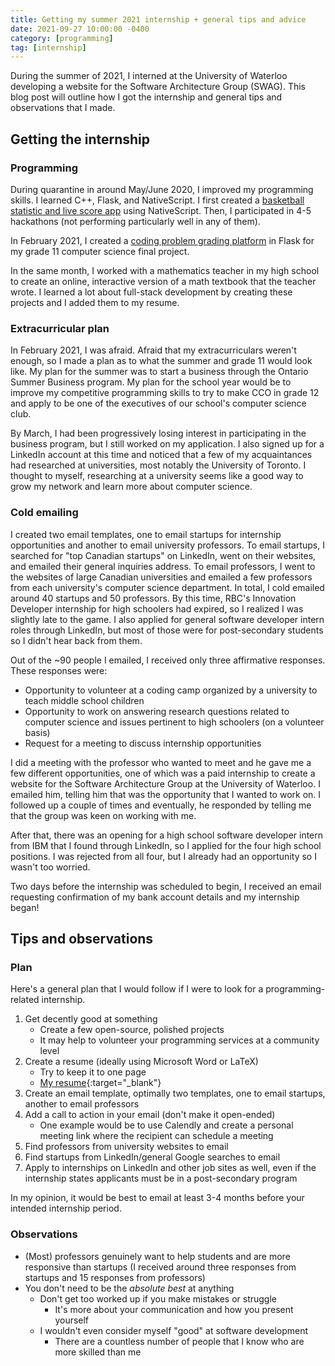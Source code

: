 ```yaml
---
title: Getting my summer 2021 internship + general tips and advice
date: 2021-09-27 10:00:00 -0400
category: [programming]
tag: [internship]
---
```


During the summer of 2021, I interned at the University of Waterloo developing a website for the Software Architecture Group (SWAG). This blog post will outline how I got the internship and general tips and observations that I made.

## Getting the internship

### Programming

During quarantine in around May/June 2020, I improved my programming skills. I learned C++, Flask, and NativeScript. I first created a [basketball statistic and live score app](https://play.google.com/store/apps/details?id=com.applab.basketball) using NativeScript. Then, I participated in 4-5 hackathons (not performing particularly well in any of them).

In February 2021, I created a [coding problem grading platform](https://github.com/vishnupsatish/codeio) in Flask for my grade 11 computer science final project.

In the same month, I worked with a mathematics teacher in my high school to create an online, interactive version of a math textbook that the teacher wrote. I learned a lot about full-stack development by creating these projects and I added them to my resume.

### Extracurricular plan

In February 2021, I was afraid. Afraid that my extracurriculars weren't enough, so I made a plan as to what the summer and grade 11 would look like. My plan for the summer was to start a business through the Ontario Summer Business program. My plan for the school year would be to improve my competitive programming skills to try to make CCO in grade 12 and apply to be one of the executives of our school's computer science club.

By March, I had been progressively losing interest in participating in the business program, but I still worked on my application. I also signed up for a LinkedIn account at this time and noticed that a few of my acquaintances had researched at universities, most notably the University of Toronto. I thought to myself, researching at a university seems like a good way to grow my network and learn more about computer science.

### Cold emailing

I created two email templates, one to email startups for internship opportunities and another to email university professors. To email startups, I searched for "top Canadian startups" on LinkedIn, went on their websites, and emailed their general inquiries address. To email professors, I went to the websites of large Canadian universities and emailed a few professors from each university's computer science department. In total, I cold emailed around 40 startups and 50 professors. By this time, RBC's Innovation Developer internship for high schoolers had expired, so I realized I was slightly late to the game. I also applied for general software developer intern roles through LinkedIn, but most of those were for post-secondary students so I didn't hear back from them.

Out of the ~90 people I emailed, I received only three affirmative responses. These responses were:
- Opportunity to volunteer at a coding camp organized by a university to teach middle school children
- Opportunity to work on answering research questions related to computer science and issues pertinent to high schoolers (on a volunteer basis)
- Request for a meeting to discuss internship opportunities

I did a meeting with the professor who wanted to meet and he gave me a few different opportunities, one of which was a paid internship to create a website for the Software Architecture Group at the University of Waterloo. I emailed him, telling him that was the opportunity that I wanted to work on. I followed up a couple of times and eventually, he responded by telling me that the group was keen on working with me.

After that, there was an opening for a high school software developer intern from IBM that I found through LinkedIn, so I applied for the four high school positions. I was rejected from all four, but I already had an opportunity so I wasn't too worried.

Two days before the internship was scheduled to begin, I received an email requesting confirmation of my bank account details and my internship began!

## Tips and observations

### Plan

Here's a general plan that I would follow if I were to look for a programming-related internship.

1. Get decently good at something
    - Create a few open-source, polished projects
    - It may help to volunteer your programming services at a community level
2. Create a resume (ideally using Microsoft Word or LaTeX)
    - Try to keep it to one page
    - [My resume](https://vishnus.me/VishnuSatishResume.pdf){:target="_blank"}
3. Create an email template, optimally two templates, one to email startups, another to email professors
4. Add a call to action in your email (don't make it open-ended)
    - One example would be to use Calendly and create a personal meeting link where the recipient can schedule a meeting
5. Find professors from university websites to email
6. Find startups from LinkedIn/general Google searches to email
7. Apply to internships on LinkedIn and other job sites as well, even if the internship states applicants must be in a post-secondary program 

In my opinion, it would be best to email at least 3-4 months before your intended internship period.

### Observations

- (Most) professors genuinely want to help students and are more responsive than startups (I received around three responses from startups and 15 responses from professors)
- You don't need to be the *absolute best* at anything
    - Don't get too worked up if you make mistakes or struggle
        - It's more about your communication and how you present yourself
    - I wouldn't even consider myself "good" at software development
        - There are a countless number of people that I know who are more skilled than me